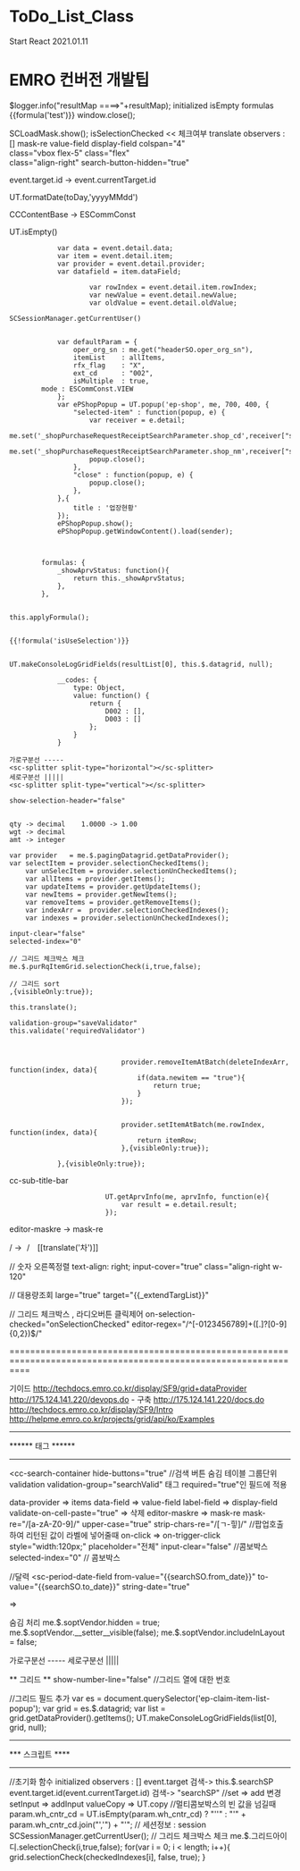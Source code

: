 # ToDo_List_Class 

Start React 2021.01.11

EMRO 컨버전 개발팁
================================================================================================================
$logger.info("resultMap ====>"+resultMap);
initialized
isEmpty
formulas
{{formula('test')}}
window.close();
<div class="hspace-2"></div>
<div class="field-box">
SCLoadMask.show();
isSelectionChecked    << 체크여부
translate
<sc-trigger-field trigger-cls="search" on-click="popupModuleShop"></sc-trigger-field>
observers : []
mask-re
value-field
display-field
colspan="4"
<div class="flex page">
	<div class="vbox fit">
		class="vbox flex-5"
		class="flex"
	</div>
</div>
class="align-right"
search-button-hidden="true"

event.target.id   ->  event.currentTarget.id

UT.formatDate(toDay,'yyyyMMdd')

CCContentBase  -> ESCommConst


<sc-period-date-field from-value="{{_shopPurchaseRequestReceiptSearchParameter.pr_req_date_fr}}" 
                      to-value="{{_shopPurchaseRequestReceiptSearchParameter.pr_req_date_to}}"
    										default-from-value="-1M" default-to-value="0d"	
   											string-date="true">
    								</sc-period-date-field>


<sc-link rel="import" href="../org/ep-dept-tree-pop.html"></sc-link>

UT.isEmpty()

            	var data = event.detail.data;
            	var item = event.detail.item;
            	var provider = event.detail.provider;
            	var datafield = item.dataField;

                    	var rowIndex = event.detail.item.rowIndex;
                    	var newValue = event.detail.newValue;
                    	var oldValue = event.detail.oldValue;

	SCSessionManager.getCurrentUser()


                var defaultParam = {
                    oper_org_sn : me.get("headerSO.oper_org_sn"),
                    itemList    : allItems,
                    rfx_flag    : "X",
                    ext_cd      : "002",
                    isMultiple  : true,
	        mode : ESCommConst.VIEW
                };
            	var ePShopPopup = UT.popup('ep-shop', me, 700, 400, {
            		"selected-item" : function(popup, e) {
            			var receiver = e.detail;
            			me.set('_shopPurchaseRequestReceiptSearchParameter.shop_cd',receiver["shop_cd"]);
            			me.set('_shopPurchaseRequestReceiptSearchParameter.shop_nm',receiver["shop_nm"]);
            			popup.close();
            		},
            		"close" : function(popup, e) {
            			popup.close();
            		},
            	},{
            		title : '업장현황'
            	});
            	ePShopPopup.show();
            	ePShopPopup.getWindowContent().load(sender);



            formulas: {
            	_showAprvStatus: function(){
            		return this._showAprvStatus;
            	},
            },


	this.applyFormula();


	{{!formula('isUseSelection')}}


	UT.makeConsoleLogGridFields(resultList[0], this.$.datagrid, null);

                __codes: {
                    type: Object,
                    value: function() {
                        return {
                        	D002 : [],
                        	D003 : []
                        };
                    }
                }

	가로구분선 -----
	<sc-splitter split-type="horizontal"></sc-splitter>
	세로구분선 |||||
	<sc-splitter split-type="vertical"></sc-splitter>

	show-selection-header="false"


	qty -> decimal    1.0000 -> 1.00
	wgt -> decimal
	amt -> integer

    var provider   = me.$.pagingDatagrid.getDataProvider();
    var selectItem = provider.selectionCheckedItems();
		var unSelecItem = provider.selectionUnCheckedItems();
		var allItems = provider.getItems();
		var updateItems = provider.getUpdateItems();
		var newItems = provider.getNewItems();
		var removeItems = provider.getRemoveItems();
		var indexArr =  provider.selectionCheckedIndexes();
		var indexes = provider.selectionUnCheckedIndexes();

	input-clear="false"
	selected-index="0"

	// 그리드 체크박스 체크
	me.$.purRqItemGrid.selectionCheck(i,true,false);

	// 그리드 sort
	,{visibleOnly:true});

	this.translate();

	validation-group="saveValidator"
	this.validate('requiredValidator')



								provider.removeItemAtBatch(deleteIndexArr, function(index, data){
									if(data.newitem == "true"){
										return true; 
									}
								});


	                            provider.setItemAtBatch(me.rowIndex, function(index, data){
	                            	return itemRow;
								},{visibleOnly:true});

				},{visibleOnly:true});

<sc-trigger-field trigger-cls="search" on-click="callModuleForm" auth-editicon text="wh_cd"></sc-trigger-field>


cc-sub-title-bar

                            UT.getAprvInfo(me, aprvInfo, function(e){
                            	var result = e.detail.result;
                            });



editor-maskre   ->    mask-re

 /  -> <span style="margin:0 5px">&#47;</span>
  <span style="margin-left:5px">[[translate('차')]]</span>
<sc-label text="분" style="margin:0 2px"></sc-label>

// 숫자 오른쪽정렬
text-align: right;
input-cover="true"
class="align-right w-120"

// 대용량조회
large="true" target="{{_extendTargList}}"

<sc-period-date-field from-value="{{_searchParam.pr_req_date_fr}}" 
                      to-value="{{_searchParam.pr_req_date_to}}"
                      default-from-value="-7d"
                      default-to-value="0d" 
  										string-date="true">
</sc-period-date-field>

<img src="/ui/assets/img/grid/icon_link.png" alt="" hidden="{{!chr_reason}}" on-click="chr_reason_click"></img>

// 그리드 체크박스 , 라디오버튼 클릭제어
on-selection-checked="onSelectionChecked"
editor-regex="/^[-0123456789]+([.]?[0-9]{0,2})$/"

================================================================================================================


기이드
http://techdocs.emro.co.kr/display/SF9/grid+dataProvider
http://175.124.141.220/devops.do - 구축
http://175.124.141.220/docs.do 
http://techdocs.emro.co.kr/display/SF9/Intro 
http://helpme.emro.co.kr/projects/grid/api/ko/Examples 

***********************************************************************************
****** 태그 ******
***********************************************************************************
<cc-search-container hide-buttons="true" //검색 버튼 숨김
테이블 그룹단위 validation
validation-group="searchValid"
태그 required="true"인 필드에 적용

data-provider => items
data-field => value-field
label-field => display-field
validate-on-cell-paste="true" => 삭제
editor-maskre => mask-re
mask-re="/[a-zA-Z0-9]/" 
upper-case="true" 
strip-chars-re="/[ㄱ-힣]/"
//팝업호출하여 리턴된 값이 라벨에 넣어줄때
on-click => on-trigger-click
style="width:120px;"
<cc-page-title-bar title-text="{{menuName}}">
placeholder="전체"
input-clear="false" //콤보박스 
selected-index="0" // 콤보박스 

//달력
<sc-period-date-field from-value="{{searchSO.from_date}}"
                             to-value="{{searchSO.to_date}}"
                             string-date="true"
</sc-period-date-field>

<cc-date-field id="slip_dt"> => <sc-date-field value="{{searchSO.slip_dt}}">

<div id = "soptVendor" => 숨김 처리
<to-be>
me.$.soptVendor.hidden = true;
<as-is>
me.$.soptVendor.__setter__visible(false);
me.$.soptVendor.includeInLayout = false;

가로구분선 -----
<sc-splitter split-type="horizontal"></sc-splitter>
세로구분선 |||||
<sc-splitter split-type="vertical"></sc-splitter>

** 그리드 **
show-number-line="false" //그리드 열에 대한 번호

//그리드 필드 추가 
var es = document.querySelector('ep-claim-item-list-popup');
var grid = es.$.datagrid;
var list = grid.getDataProvider().getItems();
UT.makeConsoleLogGridFields(list[0], grid, null); 

***********************************************************************************
*** 스크립트 ****
***********************************************************************************
//초기화 함수
initialized
observers : []
event.target  검색->  this.$.searchSP
event.target.id(event.currentTarget.id)   검색->  "searchSP"
//set => add 변경
setInput => addInput
valueCopy => UT.copy
//멀티콤보박스의 빈 값을 넘길때 
param.wh_cntr_cd = UT.isEmpty(param.wh_cntr_cd) ? "''" : "'" + param.wh_cntr_cd.join("','") + "'";
// 세션정보 : session
SCSessionManager.getCurrentUser();
// 그리드 체크박스 체크
me.$.그리드아이디.selectionCheck(i,true,false);
for(var i = 0; i < length; i++){
       grid.selectionCheck(checkedIndexes[i], false, true);
}

<script> properties에서 아래 코드유무 확인 후 없으면 추가 
                __codes: {
                    type: Object,
                    value: function() {
                        return {
                        	C102 : [],
                        	D003 : []
                        };
                    }
                }
** 엑셀 대용량 업로드 **
<cc-excel-export
	id="exporter"
	params="{{_claimSearchParam}}"
	service-fn="stats,get.claimresult.exc`eldown">
</cc-excel-export>

** 달력 **
var now = new Date();
this.set("_claimSearchParam.fromdt", UT.formatDate(now,'yyyyMMdd'));
this.set("_claimSearchParam.todt", UT.formatDate(now,'yyyyMMdd'));

**** 그리드 셀렉트 체크/해제 ***
<sc-checkbox-column>  주석처리

var rowIndex = event.detail.item.rowIndex; // 선택한 그리드의 row


//그리드 데이터 호출
           	var provider   = me.$.datagrid.getDataProvider(); 
            	var selectItem = provider.selectionCheckedItems(); //선택한 아이템
	var unSelecItem = provider.selectionUnCheckedItems(); // 선택안한 아이템
	var allItems = provider.getItems(); //모든 아이템
	var updateItems = provider.getUpdateItems(); 
	var newItems = provider.getNewItems();
	var removeItems = provider.getRemoveItems();
	var indexArr =  provider.selectionCheckedIndexes(); //index 배열
	var indexes = provider.selectionUnCheckedIndexes(); //

// 그리드에서 선택한 row에 데이터 변경
 provider.setItemAtBatch([me.get("rowIndex")], function(indexSub, dataSub){
    	return nowdata;
 },{visibleOnly:true});

두가지 사용법
/*     nowitem.movement_typ = popupitem.dtl_cd;
       nowitem.movement_typ_nm = popupitem.dtl_cd_nm; */
 provider.setItemAtBatch([me.get("rowIndex")], function(indexSub, dataSub){
             dataSub.movement_typ = popupitem.dtl_cd;
             dataSub.movement_typ_nm = popupitem.dtl_cd_nm;
             return dataSub;
},{visibleOnly:true});

  nowitem.movement_typ = popupitem.dtl_cd;
  nowitem.movement_typ_nm = popupitem.dtl_cd_nm; 
 provider.setItemAtBatch([me.get("rowIndex")], function(indexSub, dataSub){
        return nowitem;
},{visibleOnly:true});


//그리드에서 아이템 클릭
            	var data = event.detail.data;
            	var item = event.detail.item;
            	var provider = event.detail.provider;
            	var datafield = item.dataField;
             var rowIndex = event.detail.item.rowIndex;
             var newValue = event.detail.newValue;
             var oldValue = event.detail.oldValue;

//라벨 클리어 함수
commonPopupValueClear: function(event) {
            	var me = this;
            	var id = event.currentTarget.id;
            	switch (id) {
	                case "jrnl_typ_cd":
	                	me.set("searchSO.jrnl_typ_nm", "");
	                    break;
	                default:
	                    break;
	            }
            }, 


formatters.js -> 포멧

// 콤보박스 removeAll
this.$.아이디.items = [];


mu_cd

resultHandler 
var check = false; 
for(var i in this.buCdList){ 
if(this.buCdList[i].data == SCSessionManager.getCurrentUser().s_bu_cd) check = true; 
} 
if(check == false) this.set("searchSO.bu_cd", ''); 
check = false; 
for(var i in this.mucdlist){ 
if(this.mucdlist[i].data == SCSessionManager.getCurrentUser().s_mu_cd) check = true; 
} 
if(check == false) this.set("searchSO.mu_cd", '');  


UT.alertShow(me.translate("업체 '{0}'의 발행구분이 없습니다. 업체정보에서 발행구분을 입력하세요.", me, [item.vd_nm]));



<div class="field-box">
                                <sc-text-field id="dept_cd" 
                                               name="code" 
                                               style="width:80px;" 
                                               readonly="true" 
                                               required="true" 
                                               on-enter="popupModuleForm" 
                                               on-change="commonPopupValueClear" 
                                               value="{{searchSO.dept_cd}}">
                                </sc-text-field>
                                <div class="hspace-2"></div>
                                <sc-trigger-field trigger-cls="search" on-click="popupModuleForm"></sc-trigger-field>
                                <div class="hspace-2"></div>
                                <!--CONVERTER (ELEMENT 삭제) : <vc:SCButton id="dept_cd_btn" styleName="linkIcon" click="popupModuleForm(event)"></vc:SCButton>-->
                                <sc-label id="dept_nm" name="name" text="{{searchSO.dept_nm}}"></sc-label>
                            </div>




// readonly="true" 인경우 버튼 안보이면 새로 버튼 만들어준다
<div class="hspace-2"></div>
                                
<sc-trigger-field trigger-cls="search" on-click="popupModuleForm"></sc-trigger-field>
                                
<div class="hspace-2"></div>


//정산담당자 팝업 초기세팅
usr_id 값
sender.defaultParam = {usr_id : me.$.acc_chr_id.value};


//그리드 합계 두칸
aggregate-title="합계" aggregate-footer-span-next="1" aggregate-text-align="center"

//더하기
aggregate-kind="sum" aggregate-format="number" data-type="number" 


// ExternalInterface.call 변환
변경전
ExternalInterface.call('getAprvInfo', aprvInfo); 
변경후
UT.getAprvInfo(this, aprvInfo, null);


//리포트 호출함수
UT.reportViewer(reportParameter, 1);

//로컬에서 결재요청 테스트를 위한 코드
TestSloCreate.java 
public static String empNo = ""; 
    public static void setEmpNo(String usrId) {
    	empNo = usrId;
    }  


//결재후 부모 창으로 돌아가기
 doAprv: function() {
aprvInfo.owner = "em-sh-cost-slip-sts";
}



//그리드 아이템에 클릭 있는경우
<sc-grid  on-item-click="clickFunc">
<sc-grid-columns>
<cc-popup-icon-column> => <sc-data-column> 변경
click="clickFunc" 삭제 후 on-item-click 추가
</sc-grid-columns>
</sc-grid>



                __codes: {
                    type: Object,
                    value: function() {
                        return {
                        	P045 : [],
                        	C102 : []
                        };
                    }
                },

// 달력 기간

<sc-period-date-field from-value="{{searchSO.from_date}}"
                                                              to-value="{{searchSO.to_date}}"
                                                              string-date="true"
                                                              required="true" style="width:200px">
                                        </sc-period-date-field>


//콤보박스 하드코딩

close_typ: {
                    type : Array,
                    value : function(){
                        return [
                                {data : "GR", label : "매입"},
                                {data : "GI", label : "원가"},
                                {data : "MV", label : "이동"}
                                ];
                    }
                },

$logger.info()


$service.callJob("interface.sap.003.budget.assign");

id="get.sh.buy.close.list" label="매입마감 조회"


http://gitlab.emro.co.kr/ 
emrouser
emro1004!



================================================================================================================
  
  
  
popup-module-properties.html => 팝업리스트


*******************
****** 태그 ******
*******************
data-provider => items
editor-maskre => mask-re
data-field => value-field
label-field => display-field
on-trigger-click
style="width:120px;"
mask-re="/[a-zA-Z0-9]/" 
upper-case="true" 
strip-chars-re="/[ㄱ-힣]/"
title-text =""
placeholder="전체"
show-number-line="false" //그리드 행
validate-on-cell-paste="true" 삭제
input-clear="false" //콤보박스 
selected-index="0" // 콤보박스 
hide-buttons="true" //검색 버튼 숨김

sc-grid-columns 아래에 sc-grid-fields, sc-grid-field 추가 해야함
스크립트 itemClickHandler 함수 실행 시 아래 구문 추가
UT.makeConsoleLogGridFields(this._claimResultList[0], this.$.datagrid, null); 

data-field=" check_select " 인 경우 와 data-field=" check_delet " 인 경우 <sc-checkbox-column 주석처리 후 
<sc-grid 의 use-selection="true" 변경

//달력
                                <sc-period-date-field from-value="{{}}"
                                                      to-value="{{}}"
                                                      string-date="true"
                                                      required="true"
                                                      default-from-value="-1M"
                                                      default-to-value="0d">
                                </sc-period-date-field>

//안쓰이는 코드
validate-on-cell-paste="true"
<sc-panel collapsible="true">

	가로구분선 -----
	<sc-splitter split-type="horizontal"></sc-splitter>
	세로구분선 |||||
	<sc-splitter split-type="vertical"></sc-splitter>


<cc-date-field id="slip_dt"> => <sc-date-field value="{{searchSO.slip_dt}}">

<div id = "soptVendor"
me.$.soptVendor.hidden = true;
아래코드와 같다
me.$.soptVendor.__setter__visible(false);
me.$.soptVendor.includeInLayout = false;


***********************************************************************************
*** 스크립트 ****
*******************

observers : []
event.target.id   ->  event.currentTarget.id
setInput => addInput
valueCopy => UT.copy
UT.multiComboboxChange(this.$.변수명.value); // 쿼리 조회시 배열 {}문자 정리
SCSessionManager.getCurrentUser() // 세션정보 : session
initialized

// 그리드 체크박스 체크
me.$.purRqItemGrid.selectionCheck(i,true,false);
// 그리드 sort,{visibleOnly:true});

//데이터 초기화 시 
sc-service-group 태그에 값이 안보이는 경우 
<script> properties에서 아래 코드유무 확인 후 없으면 추가 
                __codes: {
                    type: Object,
                    value: function() {
                        return {
                        	C102 : [],
                        	D003 : []
                        };
                    }
                }

// 히든태그 추가 
var es = document.querySelector('ep-claim-item-list-popup');
var grid = es.$.datagrid;
var list = grid.getDataProvider().getItems();
UT.makeConsoleLogGridFields(list[0], grid, null); 


** 엑셀 대용량 업로드 **
<cc-excel-export
	id="exporter"
	params="{{_claimSearchParam}}"
	service-fn="stats,get.claimresult.exc`eldown">
</cc-excel-export>


** 달력 **
var now = new Date();
this.set("_claimSearchParam.fromdt", UT.formatDate(now,'yyyyMMdd'));
this.set("_claimSearchParam.todt", UT.formatDate(now,'yyyyMMdd'));



** 팝업 찾기 ***
SP001 => ep-sp001.html


**** 그리드 셀렉트 체크/해제 ***
<sc-checkbox-column>  주석처리

var rowIndex = event.detail.item.rowIndex; // 선택한 그리드의 row


//그리드 데이터 호출
           	var provider   = me.$.datagrid.getDataProvider(); 
            	var selectItem = provider.selectionCheckedItems(); //선택한 아이템
		var unSelecItem = provider.selectionUnCheckedItems(); // 선택안한 아이템
		var allItems = provider.getItems(); //모든 아이템
		var updateItems = provider.getUpdateItems(); 
		var newItems = provider.getNewItems();
		var removeItems = provider.getRemoveItems();
		var indexArr =  provider.selectionCheckedIndexes(); //index 배열
		var indexes = provider.selectionUnCheckedIndexes(); //

// 그리드에서 선택한 row에 데이터 변경
 provider.setItemAtBatch([me.get("rowIndex")], function(indexSub, dataSub){
    	return nowdata;
 },{visibleOnly:true});

두가지 사용법
/*     nowitem.movement_typ = popupitem.dtl_cd;
       nowitem.movement_typ_nm = popupitem.dtl_cd_nm; */
 provider.setItemAtBatch([me.get("rowIndex")], function(indexSub, dataSub){
             dataSub.movement_typ = popupitem.dtl_cd;
             dataSub.movement_typ_nm = popupitem.dtl_cd_nm;
             return dataSub;
},{visibleOnly:true});

  nowitem.movement_typ = popupitem.dtl_cd;
  nowitem.movement_typ_nm = popupitem.dtl_cd_nm; 
 provider.setItemAtBatch([me.get("rowIndex")], function(indexSub, dataSub){
        return nowitem;
},{visibleOnly:true});


//그리드에서 아이템 클릭
            	var data = event.detail.data;
            	var item = event.detail.item;
            	var provider = event.detail.provider;
            	var datafield = item.dataField;

                    	var rowIndex = event.detail.item.rowIndex;
                    	var newValue = event.detail.newValue;
                    	var oldValue = event.detail.oldValue;




//라벨 클리어 함수
commonPopupValueClear: function(event) {
            	var me = this;
            	var id = event.currentTarget.id;
            	switch (id) {
	                case "jrnl_typ_cd":
	                	me.set("searchSO.jrnl_typ_nm", "");
	                    break;
	                default:
	                    break;
	            }
            }, 
//null 체크
UT.isEmpty();


//그리드 체크박스 예제
ES-SG-USER-LIST



//set 
this.set("rowIndex",rowIndex);
//get
this.get("rowIndex",rowIndex);
// function 안에 function 에서 this 사용 x -> var me = this 사용

/*소스명*/
formatters.js -> 포멧


var id = event.currentTarget.id; // 클릭하는 순간 속성 id
var me = this;
me.$.아이디.value => this에서 가져오는 아이디 value
me.$.아이디.text=> this에서 가져오는 아이디 text

//필드 값 가져오기 
me.searchSO.shop_cd 
me.$.shop_cd.value
위에 두 코드의 결과는 같다

observers : [
'hfcChrPopupValueClear(_claimSearchParam.hfc_chr_id)',
]

// 콤보박스 removeAll
this.$.아이디.items = [];


mu_cd

resultHandler 
var check = false; 
for(var i in this.buCdList){ 
if(this.buCdList[i].data == SCSessionManager.getCurrentUser().s_bu_cd) check = true; 
} 
if(check == false) this.set("searchSO.bu_cd", ''); 
check = false; 
for(var i in this.mucdlist){ 
if(this.mucdlist[i].data == SCSessionManager.getCurrentUser().s_mu_cd) check = true; 
} 
if(check == false) this.set("searchSO.mu_cd", '');  


UT.alertShow(me.translate("업체 '{0}'의 발행구분이 없습니다. 업체정보에서 발행구분을 입력하세요.", me, [item.vd_nm]));



<div class="field-box">
                                <sc-text-field id="dept_cd" 
                                               name="code" 
                                               style="width:80px;" 
                                               readonly="true" 
                                               required="true" 
                                               on-enter="popupModuleForm" 
                                               on-change="commonPopupValueClear" 
                                               value="{{searchSO.dept_cd}}">
                                </sc-text-field>
                                <div class="hspace-2"></div>
                                <sc-trigger-field trigger-cls="search" on-click="popupModuleForm"></sc-trigger-field>
                                <div class="hspace-2"></div>
                                <!--CONVERTER (ELEMENT 삭제) : <vc:SCButton id="dept_cd_btn" styleName="linkIcon" click="popupModuleForm(event)"></vc:SCButton>-->
                                <sc-label id="dept_nm" name="name" text="{{searchSO.dept_nm}}"></sc-label>
                            </div>




// readonly="true" 인경우 버튼 안보이면 새로 버튼 만들어준다
<div class="hspace-2"></div>
                                
<sc-trigger-field trigger-cls="search" on-click="popupModuleForm"></sc-trigger-field>
                                
<div class="hspace-2"></div>


//정산담당자 팝업 초기세팅
usr_id 값
sender.defaultParam = {usr_id : me.$.acc_chr_id.value};


//그리드 합계 두칸
aggregate-title="합계" aggregate-footer-span-next="1" aggregate-text-align="center"

//더하기
aggregate-kind="sum" aggregate-format="number" data-type="number" 


// ExternalInterface.call 변환
변경전
ExternalInterface.call('getAprvInfo', aprvInfo); 
변경후
UT.getAprvInfo(this, aprvInfo, null);


//리포트 호출함수
UT.reportViewer(reportParameter, 1);

//로컬에서 결재요청 테스트를 위한 코드
TestSloCreate.java 
public static String empNo = ""; 
    public static void setEmpNo(String usrId) {
    	empNo = usrId;
    }  


//결재후 부모 창으로 돌아가기
 doAprv: function() {
aprvInfo.owner = "em-sh-cost-slip-sts";
}



//그리드 아이템에 클릭 있는경우
<sc-grid  on-item-click="clickFunc">
<sc-grid-columns>
<cc-popup-icon-column> => <sc-data-column> 변경
click="clickFunc" 삭제 후 on-item-click 추가
</sc-grid-columns>
</sc-grid>



                __codes: {
                    type: Object,
                    value: function() {
                        return {
                        	P045 : [],
                        	C102 : []
                        };
                    }
                },

// 달력 기간

<sc-period-date-field from-value="{{searchSO.from_date}}"
                                                              to-value="{{searchSO.to_date}}"
                                                              string-date="true"
                                                              required="true" style="width:200px">
                                        </sc-period-date-field>


//콤보박스 하드코딩

close_typ: {
                    type : Array,
                    value : function(){
                        return [
                                {data : "GR", label : "매입"},
                                {data : "GI", label : "원가"},
                                {data : "MV", label : "이동"}
                                ];
                    }
                },


$logger.info()


$service.callJob("interface.sap.003.budget.assign");

id="get.sh.buy.close.list" label="매입마감 조회"



http://gitlab.emro.co.kr/ 
emrouser
emro1004!








